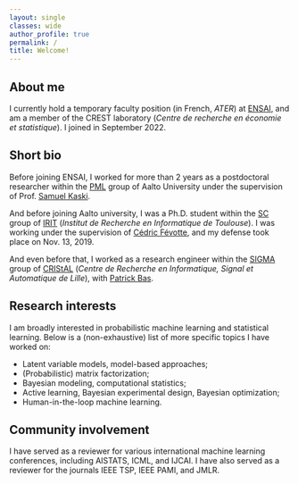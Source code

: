 ```yaml
---
layout: single
classes: wide
author_profile: true
permalink: /
title: Welcome!
---
```


## About me

I currently hold a temporary faculty position (in French, *ATER*) at [ENSAI](https://ensai.fr/), and am a member of the CREST laboratory (*Centre de recherche en économie et statistique*). I joined in September 2022.

## Short bio

Before joining ENSAI, I worked for more than 2 years as a postdoctoral researcher within the [PML](https://research.cs.aalto.fi/pml/) group of Aalto University under the supervision of Prof. [Samuel Kaski](https://people.aalto.fi/samuel.kaski).

And before joining Aalto university, I was a Ph.D. student within the [SC](https://www.irit.fr/departement/signaux-images/sc/) group of [IRIT](https://www.irit.fr/) (*Institut de Recherche en Informatique de Toulouse*). I was working under the supervision of [Cédric Févotte](https://www.irit.fr/~Cedric.Fevotte), and my defense took place on Nov. 13, 2019.

And even before that, I worked as a research engineer within the [SIGMA](https://www.cristal.univ-lille.fr/?rubrique27&eid=30) group of [CRIStAL](https://www.cristal.univ-lille.fr) (*Centre de Recherche en Informatique, Signal et Automatique de Lille*), with [Patrick Bas](http://patrickbas.ec-lille.fr/Patrick_Bas_home_page/Home_Page.html).

## Research interests

I am broadly interested in probabilistic machine learning and statistical learning. Below is a (non-exhaustive) list of more specific topics I have worked on:
* Latent variable models, model-based approaches;
* (Probabilistic) matrix factorization;
* Bayesian modeling, computational statistics;
* Active learning, Bayesian experimental design, Bayesian optimization;
* Human-in-the-loop machine learning.

## Community involvement

I have served as a reviewer for various international machine learning conferences, including AISTATS, ICML, and IJCAI. I have also served as a reviewer for the journals IEEE TSP, IEEE PAMI, and JMLR.